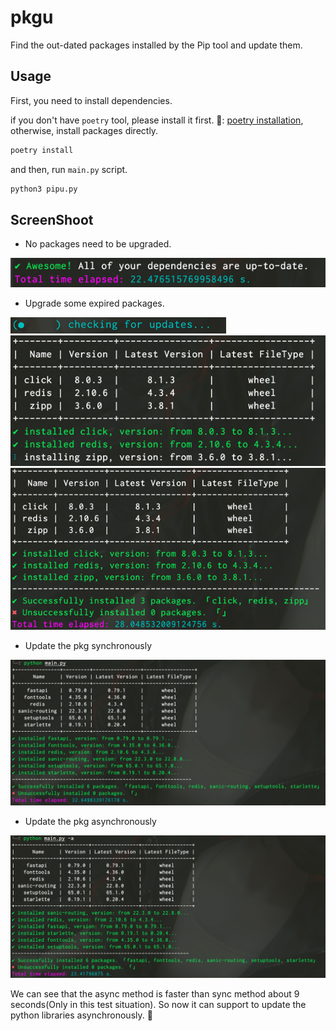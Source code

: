 # pkgu

Find the out-dated packages installed by the Pip tool and update them.

## Usage

First, you need to install dependencies.

if you don't have `poetry` tool, please install it first. 🔗: [poetry installation](https://python-poetry.org/docs/#installation), otherwise, install packages directly.

```bash
poetry install
```

and then, run `main.py` script.

```bash
python3 pipu.py
```

## ScreenShoot

* No packages need to be upgraded.

![img.png](screenshoot/img.png)

* Upgrade some expired packages.

![img_4.png](screenshoot/img_4.png)
![img_2.png](screenshoot/img_2.png)
![img_3.png](screenshoot/img_3.png)

* Update the pkg synchronously

![img_1.png](screenshoot/img_1.png)

* Update the pkg asynchronously

![img_5.png](screenshoot/img_5.png)

We can see that the async method is faster than sync method about 9 seconds(Only in this test situation).
So now it can support to update the python libraries asynchronously. 🥳
